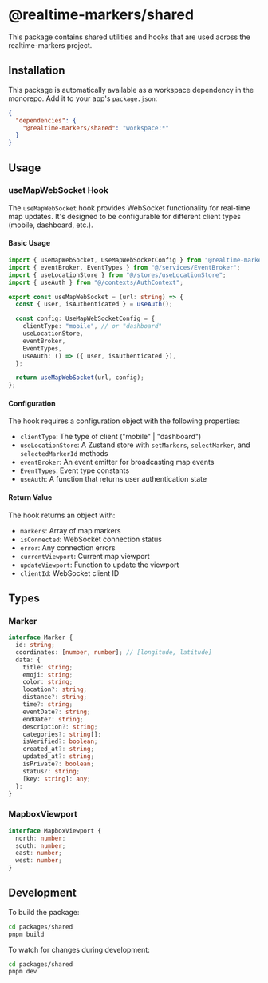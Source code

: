 # @realtime-markers/shared

This package contains shared utilities and hooks that are used across the realtime-markers project.

## Installation

This package is automatically available as a workspace dependency in the monorepo. Add it to your app's `package.json`:

```json
{
  "dependencies": {
    "@realtime-markers/shared": "workspace:*"
  }
}
```

## Usage

### useMapWebSocket Hook

The `useMapWebSocket` hook provides WebSocket functionality for real-time map updates. It's designed to be configurable for different client types (mobile, dashboard, etc.).

#### Basic Usage

```typescript
import { useMapWebSocket, UseMapWebSocketConfig } from "@realtime-markers/shared";
import { eventBroker, EventTypes } from "@/services/EventBroker";
import { useLocationStore } from "@/stores/useLocationStore";
import { useAuth } from "@/contexts/AuthContext";

export const useMapWebSocket = (url: string) => {
  const { user, isAuthenticated } = useAuth();

  const config: UseMapWebSocketConfig = {
    clientType: "mobile", // or "dashboard"
    useLocationStore,
    eventBroker,
    EventTypes,
    useAuth: () => ({ user, isAuthenticated }),
  };

  return useMapWebSocket(url, config);
};
```

#### Configuration

The hook requires a configuration object with the following properties:

- `clientType`: The type of client ("mobile" | "dashboard")
- `useLocationStore`: A Zustand store with `setMarkers`, `selectMarker`, and `selectedMarkerId` methods
- `eventBroker`: An event emitter for broadcasting map events
- `EventTypes`: Event type constants
- `useAuth`: A function that returns user authentication state

#### Return Value

The hook returns an object with:

- `markers`: Array of map markers
- `isConnected`: WebSocket connection status
- `error`: Any connection errors
- `currentViewport`: Current map viewport
- `updateViewport`: Function to update the viewport
- `clientId`: WebSocket client ID

## Types

### Marker

```typescript
interface Marker {
  id: string;
  coordinates: [number, number]; // [longitude, latitude]
  data: {
    title: string;
    emoji: string;
    color: string;
    location?: string;
    distance?: string;
    time?: string;
    eventDate?: string;
    endDate?: string;
    description?: string;
    categories?: string[];
    isVerified?: boolean;
    created_at?: string;
    updated_at?: string;
    isPrivate?: boolean;
    status?: string;
    [key: string]: any;
  };
}
```

### MapboxViewport

```typescript
interface MapboxViewport {
  north: number;
  south: number;
  east: number;
  west: number;
}
```

## Development

To build the package:

```bash
cd packages/shared
pnpm build
```

To watch for changes during development:

```bash
cd packages/shared
pnpm dev
```
